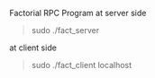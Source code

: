 
Factorial RPC Program
at server side    
>sudo ./fact_server
    
    
at client side    
>sudo ./fact_client localhost
